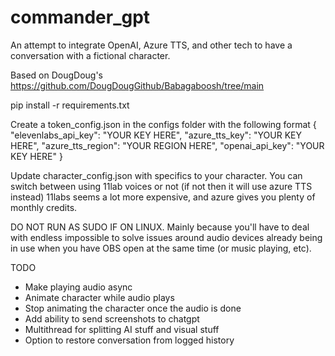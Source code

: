 # commander_gpt
An attempt to integrate OpenAI, Azure TTS, and other tech to have a conversation with a fictional character.

Based on DougDoug's https://github.com/DougDougGithub/Babagaboosh/tree/main


pip install -r requirements.txt

Create a token_config.json in the configs folder with the following format
{
    "elevenlabs_api_key": "YOUR KEY HERE",
    "azure_tts_key": "YOUR KEY HERE",
    "azure_tts_region": "YOUR REGION HERE",
    "openai_api_key": "YOUR KEY HERE"
}

Update character_config.json with specifics to your character.
You can switch between using 11lab voices or not (if not then it will use azure TTS instead)
11labs seems a lot more expensive, and azure gives you plenty of monthly credits.

DO NOT RUN AS SUDO IF ON LINUX.
Mainly because you'll have to deal with endless impossible to solve issues around audio devices already being in use when you have OBS open at the same time (or music playing, etc).

TODO
- Make playing audio async
- Animate character while audio plays
- Stop animating the character once the audio is done
- Add ability to send screenshots to chatgpt
- Multithread for splitting AI stuff and visual stuff
- Option to restore conversation from logged history
